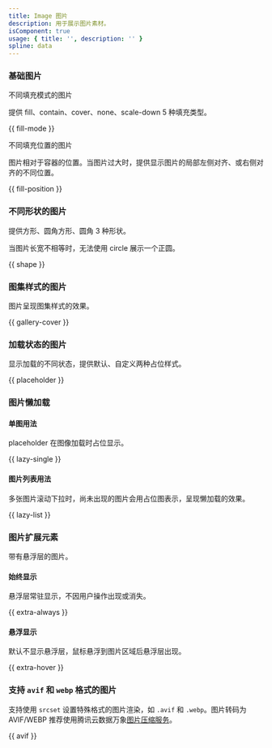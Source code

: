 ```yaml
---
title: Image 图片
description: 用于展示图片素材。
isComponent: true
usage: { title: '', description: '' }
spline: data
---
```


### 基础图片

不同填充模式的图片

提供 fill、contain、cover、none、scale-down 5 种填充类型。

{{ fill-mode }}

不同填充位置的图片

图片相对于容器的位置。当图片过大时，提供显示图片的局部左侧对齐、或右侧对齐的不同位置。

{{ fill-position }}

### 不同形状的图片

提供方形、圆角方形、圆角 3 种形状。

当图片长宽不相等时，无法使用 circle 展示一个正圆。

{{ shape }}

### 图集样式的图片

图片呈现图集样式的效果。

{{ gallery-cover }}

### 加载状态的图片

显示加载的不同状态，提供默认、自定义两种占位样式。

{{ placeholder }}

### 图片懒加载

#### 单图用法

placeholder 在图像加载时占位显示。

{{ lazy-single }}

#### 图片列表用法

多张图片滚动下拉时，尚未出现的图片会用占位图表示，呈现懒加载的效果。

{{ lazy-list }}

### 图片扩展元素

带有悬浮层的图片。

#### 始终显示

悬浮层常驻显示，不因用户操作出现或消失。

{{ extra-always }}

#### 悬浮显示

默认不显示悬浮层，鼠标悬浮到图片区域后悬浮层出现。

{{ extra-hover }}

### 支持 `avif` 和 `webp` 格式的图片

支持使用 `srcset` 设置特殊格式的图片渲染，如 `.avif` 和 `.webp`。图片转码为 AVIF/WEBP 推荐使用腾讯云数据万象<a href="https://cloud.tencent.com/document/product/436/60455">图片压缩服务</a>。

{{ avif }}
